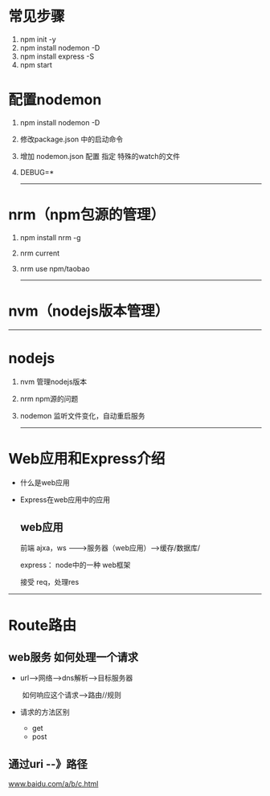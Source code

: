 # 常见步骤

1. npm init -y
2. npm install nodemon -D
3. npm install express -S
4. npm start



# 配置nodemon

1. npm install nodemon -D

2. 修改package.json 中的启动命令

3. 增加 nodemon.json 配置 指定 特殊的watch的文件

4. DEBUG=*

   ---

# nrm（npm包源的管理）

1. npm install nrm -g

2. nrm current

3. nrm use npm/taobao

   ---

# nvm（nodejs版本管理）

---

   



# nodejs

1.  nvm 管理nodejs版本

2. nrm npm源的问题

3. nodemon 监听文件变化，自动重启服务

   ---

      

# 	Web应用和Express介绍

* 什么是web应用

* Express在web应用中的应用


  ## web应用

  前端 
  ajxa，ws --->服务器（web应用）-->缓存/数据库/


  
  express： node中的一种 web框架

  接受 req，处理res

  

---

# Route路由

## web服务 如何处理一个请求

* url-->网络-->dns解析-->目标服务器

  ​	 如何响应这个请求-->路由//规则

* 请求的方法区别
  * get
  * post

## 通过uri --》路径

www.baidu.com/a/b/c.html